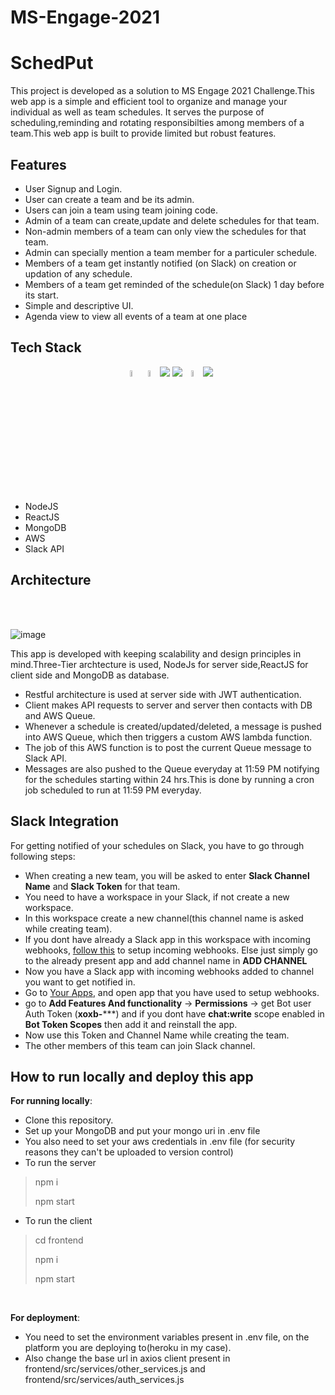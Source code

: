 # MS-Engage-2021

# SchedPut
This project is developed as a solution to MS Engage 2021 Challenge.This web app is a simple and efficient tool to organize and manage your individual as well as team schedules.
It serves the purpose of scheduling,reminding and rotating responsibilties among members of a team.This web app is built to provide limited but robust features.
## Features
* User Signup and Login.
* User can create a team and be its admin.
* Users can join a team using team joining code.
* Admin of a team can create,update and delete schedules for that team.
* Non-admin members of a team can only view the schedules for that team.
* Admin can specially mention a team member for a particuler schedule.
* Members of a team get instantly notified (on Slack) on creation or updation of any schedule.
* Members of a team get reminded of the schedule(on Slack) 1 day before its start.
* Simple and descriptive UI.
* Agenda view to view all events of a team at one place
## Tech Stack
<p align ="center">
  <code><img src="https://img.icons8.com/windows/64/26e07f/node-js.png" width="5%"/></code>
  <code><img src="https://img.icons8.com/color/48/000000/react-native.png" width="5%" /></code>
  <code><img src="https://img.icons8.com/color/50/000000/mongodb.png"/></code>
  <code><img src="https://img.icons8.com/color/48/000000/amazon-web-services.png"/></code>
  <code><img src="https://img.icons8.com/color/64/000000/git.png" width="5%"/></code>
  <code><img src="https://img.icons8.com/color/48/000000/slack-new.png"/></code>
</p>

* NodeJS
* ReactJS
* MongoDB
* AWS
* Slack API

## Architecture
<br>
<br>


![image](https://drive.google.com/uc?export=view&id=1vIn8cVNL_BkJueFSn5TdGSbXS9zaPfE7)

This app is developed with keeping scalability and design principles in mind.Three-Tier archtecture is used, NodeJs for server side,ReactJS for client side and MongoDB as database.
<br>

* Restful architecture is used at server side with JWT authentication.
* Client makes API requests to server and server then contacts with DB and AWS Queue.
* Whenever a schedule is created/updated/deleted, a message is pushed into AWS Queue, which then triggers a custom AWS lambda function.
* The job of this AWS function is to post the current Queue message to Slack API.
* Messages are also pushed to the Queue everyday at 11:59 PM notifying for the schedules starting within 24 hrs.This is done by running a cron job scheduled to run at 11:59 PM everyday.

## Slack Integration
For getting notified of your schedules on Slack, you have to go through following steps:
* When creating a new team, you will be asked to enter **Slack Channel Name** and **Slack Token** for that team.
* You need to have a workspace in your Slack, if not create a new workspace.
* In this workspace create a new channel(this channel name is asked while creating team).
* If you dont have already a Slack app in this workspace with incoming webhooks, [follow this](https://slack.com/intl/en-in/help/articles/115005265063-Incoming-webhooks-for-Slack) to setup incoming webhooks. Else just simply go to the already present app and add channel name in **ADD CHANNEL**
* Now you have a Slack app with incoming webhooks added to channel you want to get notified in.
* Go to [Your Apps](https://api.slack.com/apps), and open app that you have used to setup webhooks.
* go to **Add Features And functionality** -> **Permissions** -> get Bot user Auth Token (**xoxb-*****) and if you dont have **chat:write** scope enabled in **Bot Token Scopes** then add it and reinstall the app.
* Now use this Token and Channel Name while creating the team.
* The other members of this team can join Slack channel. 

## How to run locally and deploy this app

**For running locally**:

* Clone this repository.
* Set up your MongoDB and put your mongo uri in .env file
* You also need to set your aws credentials in .env file (for security reasons they can't be uploaded to version control)
* To run the server 
 > npm i
 > 
 > npm start
* To run the client
> cd frontend
> 
> npm i
> 
> npm start

<br>

**For deployment**:

* You need to set the environment variables present in .env file, on the platform you are deploying to(heroku in my case).
* Also change the base url in axios client present in frontend/src/services/other_services.js and frontend/src/services/auth_services.js
